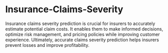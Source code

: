 # Insurance-Claims-Severity
Insurance claims severity prediction is crucial for insurers to accurately estimate potential claim costs. It enables them to make informed decisions, optimize risk management, and pricing policies while improving customer experience. Ultimately, accurate claims severity prediction helps insurers prevent losses and improve profitability.
